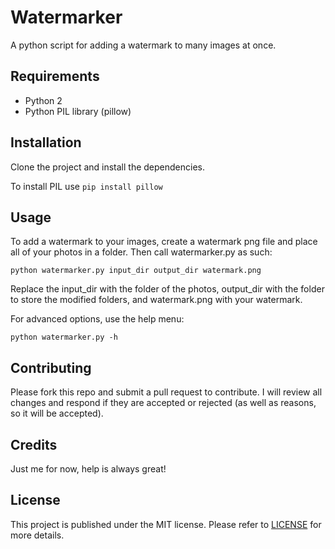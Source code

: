 # Watermarker
A python script for adding a watermark to many images at once.

## Requirements
* Python 2
* Python PIL library (pillow)

## Installation
Clone the project and install the dependencies.

To install PIL use ```pip install pillow```

## Usage
To add a watermark to your images, create a watermark png file and place all of your photos in a folder. Then call watermarker.py as such:

```shell
python watermarker.py input_dir output_dir watermark.png
```
Replace the input_dir with the folder of the photos, output_dir with the folder to store the modified folders, and watermark.png with your watermark.

For advanced options, use the help menu:

```shell
python watermarker.py -h
```

## Contributing
Please fork this repo and submit a pull request to contribute. I will review all changes and respond if they are accepted or rejected (as well as reasons, so it will be accepted).

## Credits
Just me for now, help is always great!

## License
This project is published under the MIT license. Please refer to [LICENSE](LICENSE) for more details.

